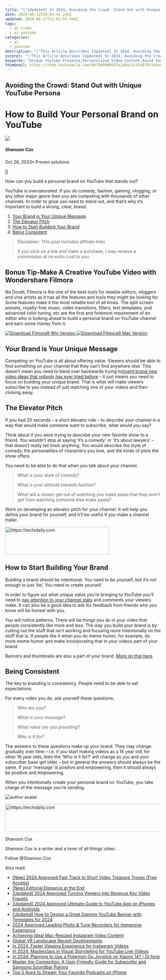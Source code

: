 ```yaml
---
title: "\"[Updated] In 2024, Avoiding the Crowd  Stand Out with Unique YouTube Persona\""
date: 2024-09-12T20:43:41.216Z
updated: 2024-09-17T21:01:53.444Z
tags:
  - ai video
  - ai youtube
categories:
  - ai
  - youtube
description: "\"This Article Describes [Updated] In 2024, Avoiding the Crowd: Stand Out with Unique YouTube Persona\""
excerpt: "\"This Article Describes [Updated] In 2024, Avoiding the Crowd: Stand Out with Unique YouTube Persona\""
keywords: "Unique YouTube Presence,Personalized Video Content,Avoid Youtube Crowds,Distinctive Channel Profile,Exclusive Vid Identity,Standout YouTubers,Originality in Vlogs"
thumbnail: https://thmb.techidaily.com/8979e8080587e2a8dc2c43407031e5a8747618e7ac4eca2f3b40cffb1bdf15c9.jpg
---
```


## Avoiding the Crowd: Stand Out with Unique YouTube Persona

# How to Build Your Personal Brand on YouTube

![](https://images.wondershare.com/filmora/article-images/shannon-cox.jpg)

##### Shanoon Cox

 Oct 26, 2023• Proven solutions

[0](#commentsBoxSeoTemplate)

How can you build a personal brand on YouTube that stands out?

YouTube is oversaturated. If you do comedy, fashion, gaming, vlogging, or any other major genre then you are competing with thousands of other channels. In order to grow you need to stand out, and that’s why it’s important to build a strong, clear, brand.

1. [Your Brand is Your Unique Message](#unique)
2. [The Elevator Pitch](#Elevator)
3. [How to Start Building Your Brand](#building)
4. [Being Consistent](#consistent)

>  Disclaimer: This post includes affiliate links
>
>  If you click on a link and make a purchase, I may receive a commission at no extra cost to you.
>

## Bonus Tip-Make A Creative YouTube Video with Wondershare Filmora

No Doubt, Filmora is the one of the best tools for newbie editors, vloggers and vine artists as it has all the features and tools they might be looking for. Some features make it the most reliable tool of all times. The split screen presets, royalty-free music, video transitions, filters, text templates, and advanced color tuning, etc are the first and foremost requirement of an editor who is looking ahead to build a personal brand on YouTube channel and earn some money from it.

[![Download Filmora9 Win Version](https://images.wondershare.com/filmora/guide/download-btn-win.jpg) ](https://tools.techidaily.com/wondershare/filmora/download/) [![Download Filmora9 Mac Version](https://images.wondershare.com/filmora/guide/download-btn-mac.jpg) ](https://tools.techidaily.com/wondershare/filmora/download/)

## Your Brand is Your Unique Message

Competing on YouTube is all about offering value. Viewers should be able to find something on your channel that they can’t find anywhere else. This doesn’t mean you need to bend over backwards trying to[invent brand new video ideas that nobody has ever tried before](https://www.filmora.io/community-blog/how-to-be-original-on-youtube-289.html) – it just means you need to focus on building your unique brand. That is what will make viewers subscribe to you instead of just watching one of your videos and then clicking away.

## The Elevator Pitch

If you had 20 seconds – a short elevator ride – to describe your channel in a way that would make someone want to subscribe, what would you say?

Think about if you were trying to describe your new favorite show to a friend. You wouldn’t stop at saying ‘it’s a comedy’ or ‘it’s about lawyers’ – that doesn’t really tell them anything. You would describe the style of comedy, the personalities of characters you love, and the kinds of plots the show offers.

You need to be able to do that when you talk about your channel.

> What is your style of comedy?
>
> What is your attitude towards fashion?
>
> What will a viewer get out of watching you make pasta that they won’t get from watching someone else make pasta?

Work on developing an elevator pitch for your channel. It will help you define your brand for yourself, and it’ll be useful if you make a channel trailer.

<!-- affiliate ads begin -->
<a href="https://aligracehair.sjv.io/c/5597632/2115948/19272" target="_top" id="2115948">
  <img src="//a.impactradius-go.com/display-ad/19272-2115948" border="0" alt="https://techidaily.com" width="336" height="90"/>
</a>
<img height="0" width="0" src="https://aligracehair.sjv.io/i/5597632/2115948/19272" style="position:absolute;visibility:hidden;" border="0" />
<!-- affiliate ads end -->

## How to Start Building Your Brand

Building a brand should be intentional. You need to be yourself, but it’s not enough to just ‘be’. You need to create yourself.

  In order to figure out what unique value you’re bringing to YouTube you’ll need to [pay attention to your channel stats](https://www.filmora.io/community-blog/understanding-youtube-analytics-%E2%80%93-take-charge-of-your-channel%21-286.html) and comments your viewers make. It can also be a good idea to ask for feedback from friends who you know will be honest with you.

You will notice patterns. There will be things you do in your video that people consistently like more and less. The way you build your brand is by cutting out the stuff that isn’t working and focusing more intentionally on the stuff that is. If people like it when you do meme humor, for example, do more meme humor and make incorporating that in your videos part of your brand.

Banners and thumbnails are also a part of your brand. [More on that here](https://www.filmora.io/community-blog/how-to-make-youtube-banners-and-thumbnails-316.html).

## Being Consistent

The key to branding is consistency. People need to be able to set expectations.

For every video you do, ask yourself these questions:

> _Who are you?_
>
> _What is your message?_
>
> _What value are you providing?_
>
> _Who is it for?_

The answers to these questions make up your brand. They may change gradually over time – i.e. if you start making videos as a 16 year old, for other 16 year olds, then the ‘Who is it for?’ will change as you and your subscriber base get older – but in general the answers should always be the same. If your ‘message’ is positive and empowering, then it should always be positive and empowering.

When you intentionally create your personal brand on YouTube, you take charge of the message you're sending.

![author avatar](https://images.wondershare.com/filmora/article-images/shannon-cox.jpg)

<!-- affiliate ads begin -->
<a href="https://ephamedtechinc.pxf.io/c/5597632/2120865/26400?prodsku=mercury" target="_top" id="2120865">
  <img src="//a.impactradius-go.com/display-ad/26400-2120865" border="0" alt="https://techidaily.com" width="728" height="90"/>
</a>
<img height="0" width="0" src="https://ephamedtechinc.pxf.io/i/5597632/2120865/26400?prodsku=mercury" style="position:absolute;visibility:hidden;" border="0" />
<!-- affiliate ads end -->

Shanoon Cox

Shanoon Cox is a writer and a lover of all things video.

Follow @Shanoon Cox

<ins class="adsbygoogle"
     style="display:block"
     data-ad-format="autorelaxed"
     data-ad-client="ca-pub-7571918770474297"
     data-ad-slot="1223367746"></ins>

<ins class="adsbygoogle"
     style="display:block"
     data-ad-client="ca-pub-7571918770474297"
     data-ad-slot="8358498916"
     data-ad-format="auto"
     data-full-width-responsive="true"></ins>

<span class="atpl-alsoreadstyle">Also read:</span>
<div><ul>
<li><a href="https://youtube-zero.techidaily.com/024-approved-fast-track-to-short-video-treasure-troves-free-access/"><u>[New] 2024 Approved Fast Track to Short Video Treasure Troves (Free Access)</u></a></li>
<li><a href="https://youtube-docs.techidaily.com/ditorial-elegance-at-the-end/"><u>[New] Editorial Elegance at the End</u></a></li>
<li><a href="https://youtube-web.techidaily.com/ed-2024-approved-turning-viewers-into-revenue-key-video-figures/"><u>[Updated] 2024 Approved Turning Viewers Into Revenue Key Video Figures</u></a></li>
<li><a href="https://youtube-docs.techidaily.com/ed-2024-approved-ultimate-guide-to-youtube-app-on-iphones-and-androids/"><u>[Updated] 2024 Approved Ultimate Guide to YouTube App on iPhones and Androids</u></a></li>
<li><a href="https://youtube-docs.techidaily.com/ed-how-to-design-a-great-gaming-youtube-banner-with-templates-for-2024/"><u>[Updated] How to Design a Great Gaming YouTube Banner with Templates for 2024</u></a></li>
<li><a href="https://extra-skills.techidaily.com/2024-approved-leading-photo-and-tune-recorders-for-immersive-experience/"><u>2024 Approved Leading Photo & Tune Recorders for Immersive Experience</u></a></li>
<li><a href="https://instagram-video-files.techidaily.com/achieving-ideal-mac-resized-instagram-video-content/"><u>Achieving Ideal Mac-Resized Instagram Video Content</u></a></li>
<li><a href="https://article-files.techidaily.com/global-vr-landscape-recent-developments/"><u>Global VR Landscape Recent Developments</u></a></li>
<li><a href="https://instagram-videos.techidaily.com/in-2024-faster-viewing-experience-for-instagram-videos/"><u>In 2024, Faster Viewing Experience for Instagram Videos</u></a></li>
<li><a href="https://youtube-docs.techidaily.com/24-masterclass-in-visual-storytelling-for-youtube-live-videos/"><u>In 2024, Masterclass in Visual Storytelling for YouTube Live Videos</u></a></li>
<li><a href="https://android-pokemon-go.techidaily.com/in-2024-planning-to-use-a-pokemon-go-joystick-on-xiaomi-14-drfone-by-drfone-virtual-android/"><u>In 2024, Planning to Use a Pokemon Go Joystick on Xiaomi 14? | Dr.fone</u></a></li>
<li><a href="https://techno-recovery.techidaily.com/master-the-connection-a-user-friendly-guide-for-subwoofer-and-samsung-soundbar-pairing/"><u>Master the Connection: A User-Friendly Guide for Subwoofer and Samsung Soundbar Pairing</u></a></li>
<li><a href="https://extra-resources.techidaily.com/top-5-apps-to-stream-your-favorite-podcasts-on-iphone/"><u>Top 5 Apps to Stream Your Favorite Podcasts on iPhone</u></a></li>
</ul></div>

